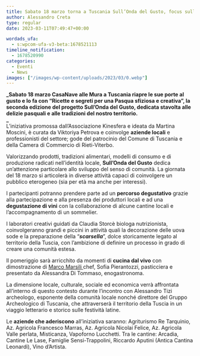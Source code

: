 ```yaml
---
title: Sabato 18 marzo torna a Tuscania Sull’Onda del Gusto, focus sulla Pasqua
author: Alessandro Creta
type: regular
date: 2023-03-11T07:49:47+00:00

wordads_ufa:
  - s:wpcom-ufa-v3-beta:1678521113
timeline_notification:
  - 1678520990
categories:
  - Eventi
  - News
images: ["/images/wp-content/uploads/2023/03/0.webp"]
---
```

**_Sabato 18 marzo CasaNave alle Mura a Tuscania riapre le sue porte al gusto e lo fa con “Ricette e segreti per una Pasqua sfiziosa e creativa”, la seconda edizione del progetto Sull’Onda del Gusto, dedicata stavolta alle delizie pasquali e alle tradizioni del nostro territorio.  
_**  
L’iniziativa promossa dall’Associazione Kinesfera e ideata da Martina Moscini, è curata da Viktoriya Petrova e coinvolge **aziende locali** e professionisti del settore; gode del patrocinio del Comune di Tuscania e della Camera di Commercio di Rieti-Viterbo.  
  
Valorizzando prodotti, tradizioni alimentari, modelli di consumo e di produzione radicati nell’identità locale, **Sull’Onda del Gusto** dedica un’attenzione particolare allo sviluppo del senso di comunità. La giornata del 18 marzo si articolerà in diverse attività capaci di coinvolgere un pubblico eterogeneo (sia per età ma anche per interessi).  
  
I partecipanti potranno prendere parte ad un **percorso degustativo** grazie alla partecipazione e alla presenza dei produttori locali e ad una **degustazione di vini** con la collaborazione di alcune cantine locali e l’accompagnamento di un sommelier.  
  
I laboratori creativi guidati da Claudia Storcè biologa nutrizionista, coinvolgeranno grandi e piccini in attività quali la decorazione delle uova sode e la preparazione della “_**scarsella**_”, dolce storicamente legato al territorio della Tuscia, con l’ambizione di definire un processo in grado di creare una comunità estesa.  
  
Il pomeriggio sarà arricchito da momenti di **cucina dal vivo** con dimostrazione di <a href="https://aleepepecom.wordpress.com/2023/02/18/cosa-si-mangia-da-convivial-a-tuscania-la-novita-firmata-andrea-astolfi/" target="_blank" rel="noreferrer noopener">Marco Marsili </a>chef, Sofia Pierantozzi, pasticciera e presentato da Alessandra Di Tommaso, enogastronoma.

La dimensione locale, culturale, sociale ed economica verrà affrontata all’interno di questo contesto durante l’incontro con Alessandro Tizi archeologo, esponente della comunità locale nonché direttore del Gruppo Archeologico di Tuscania, che attraverserà il territorio della Tuscia in un viaggio letterario e storico sulle festività latine.

Le **aziende che aderiscono** all’iniziativa saranno: Agriturismo Re Tarquinio, Az. Agricola Francesco Marras, Az. Agricola Nicolai Felice, Az. Agricola Valle perlata, Misticanza, Vapoforno Lucchetti. Tra le cantine: Arcadia, Cantine Le Lase, Famiglie Sensi-Trappolini, Riccardo Aputini (Antica Cantina Leonardi), Vino d’Artista.